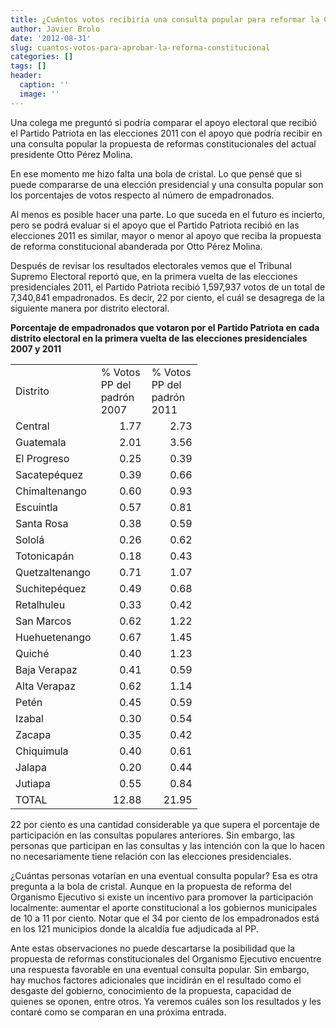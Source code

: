 ```yaml
---
title: ¿Cuántos votos recibiría una consulta popular para reformar la Constitución?
author: Javier Brolo
date: '2012-08-31'
slug: cuantos-votos-para-aprobar-la-reforma-constitucional
categories: []
tags: []
header:
  caption: ''
  image: ''
---
```


Una colega me preguntó si podría comparar el apoyo electoral que recibió el Partido Patriota en las elecciones 2011 con el apoyo que podría recibir en una consulta popular la propuesta de reformas constitucionales del actual presidente Otto Pérez Molina.

En ese momento me hizo falta una bola de cristal. Lo que pensé que si puede compararse de una elección presidencial y una consulta popular son los porcentajes de votos respecto al número de empadronados.

Al menos es posible hacer una parte. Lo que suceda en el futuro es incierto, pero se podrá evaluar si el apoyo que el Partido Patriota recibió en las elecciones 2011 es similar, mayor o menor al apoyo que reciba la propuesta de reforma constitucional abanderada por Otto Pérez Molina.

Después de revisar los resultados electorales vemos que el Tribunal Supremo Electoral reportó que, en la primera vuelta de las elecciones presidenciales 2011, el Partido Patriota recibió 1,597,937 votos de un total de 7,340,841 empadronados. Es decir, 22 por ciento, el cuál se desagrega de la siguiente manera por distrito electoral.

**Porcentaje de empadronados que votaron por el Partido Patriota en cada distrito electoral en la primera vuelta de las elecciones presidenciales 2007 y 2011**

<table cellpadding="0" width="195" cellspacing="0" border="0" class=" aligncenter" >
<tbody >
<tr >

<td width="65" height="15" >Distrito
</td>

<td width="65" >% Votos PP del padrón 2007
</td>

<td width="65" >% Votos PP del padrón 2011
</td>
</tr>
<tr >

<td height="15" >Central
</td>

<td align="right" >1.77
</td>

<td align="right" >2.73
</td>
</tr>
<tr >

<td height="15" >Guatemala
</td>

<td align="right" >2.01
</td>

<td align="right" >3.56
</td>
</tr>
<tr >

<td height="15" >El Progreso
</td>

<td align="right" >0.25
</td>

<td align="right" >0.39
</td>
</tr>
<tr >

<td height="15" >Sacatepéquez
</td>

<td align="right" >0.39
</td>

<td align="right" >0.66
</td>
</tr>
<tr >

<td height="15" >Chimaltenango
</td>

<td align="right" >0.60
</td>

<td align="right" >0.93
</td>
</tr>
<tr >

<td height="15" >Escuintla
</td>

<td align="right" >0.57
</td>

<td align="right" >0.81
</td>
</tr>
<tr >

<td height="15" >Santa Rosa
</td>

<td align="right" >0.38
</td>

<td align="right" >0.59
</td>
</tr>
<tr >

<td height="15" >Sololá
</td>

<td align="right" >0.26
</td>

<td align="right" >0.62
</td>
</tr>
<tr >

<td height="15" >Totonicapán
</td>

<td align="right" >0.18
</td>

<td align="right" >0.43
</td>
</tr>
<tr >

<td height="15" >Quetzaltenango
</td>

<td align="right" >0.71
</td>

<td align="right" >1.07
</td>
</tr>
<tr >

<td height="15" >Suchitepéquez
</td>

<td align="right" >0.49
</td>

<td align="right" >0.68
</td>
</tr>
<tr >

<td height="15" >Retalhuleu
</td>

<td align="right" >0.33
</td>

<td align="right" >0.42
</td>
</tr>
<tr >

<td height="15" >San Marcos
</td>

<td align="right" >0.62
</td>

<td align="right" >1.22
</td>
</tr>
<tr >

<td height="15" >Huehuetenango
</td>

<td align="right" >0.67
</td>

<td align="right" >1.45
</td>
</tr>
<tr >

<td height="15" >Quiché
</td>

<td align="right" >0.40
</td>

<td align="right" >1.23
</td>
</tr>
<tr >

<td height="15" >Baja Verapaz
</td>

<td align="right" >0.41
</td>

<td align="right" >0.59
</td>
</tr>
<tr >

<td height="15" >Alta Verapaz
</td>

<td align="right" >0.62
</td>

<td align="right" >1.14
</td>
</tr>
<tr >

<td height="15" >Petén
</td>

<td align="right" >0.45
</td>

<td align="right" >0.59
</td>
</tr>
<tr >

<td height="15" >Izabal
</td>

<td align="right" >0.30
</td>

<td align="right" >0.54
</td>
</tr>
<tr >

<td height="15" >Zacapa
</td>

<td align="right" >0.35
</td>

<td align="right" >0.42
</td>
</tr>
<tr >

<td height="15" >Chiquimula
</td>

<td align="right" >0.40
</td>

<td align="right" >0.61
</td>
</tr>
<tr >

<td height="15" >Jalapa
</td>

<td align="right" >0.20
</td>

<td align="right" >0.44
</td>
</tr>
<tr >

<td height="15" >Jutiapa
</td>

<td align="right" >0.55
</td>

<td align="right" >0.84
</td>
</tr>
<tr >

<td height="15" >TOTAL
</td>

<td align="right" >12.88
</td>

<td align="right" >21.95
</td>
</tr>
</tbody>
</table>
22 por ciento es una cantidad considerable ya que supera el porcentaje de participación en las consultas populares anteriores. Sin embargo, las personas que participan en las consultas y las intención con la que lo hacen no necesariamente tiene relación con las elecciones presidenciales.

¿Cuántas personas votarían en una eventual consulta popular? Esa es otra pregunta a la bola de cristal. Aunque en la propuesta de reforma del Organismo Ejecutivo si existe un incentivo para promover la participación localmente: aumentar el aporte constitucional a los gobiernos municipales de 10 a 11 por ciento. Notar que el 34 por ciento de los empadronados está en los 121 municipios donde la alcaldía fue adjudicada al PP.

Ante estas observaciones no puede descartarse la posibilidad que la propuesta de reformas constitucionales del Organismo Ejecutivo encuentre una respuesta favorable en una eventual consulta popular. Sin embargo, hay muchos factores adicionales que incidirán en el resultado como el desgaste del gobierno, conocimiento de la propuesta, capacidad de quienes se oponen, entre otros. Ya veremos cuáles son los resultados y les contaré como se comparan en una próxima entrada.
